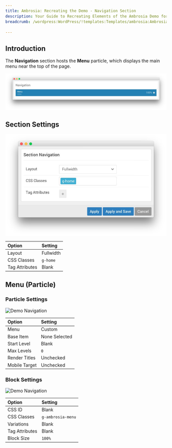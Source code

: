 ```yaml
---
title: Ambrosia: Recreating the Demo - Navigation Section
description: Your Guide to Recreating Elements of the Ambrosia Demo for WordPress
breadcrumb: /wordpress:WordPress/!templates:Templates/ambrosia:Ambrosia

---
```


## Introduction

The **Navigation** section hosts the **Menu** particle, which displays the main menu near the top of the page.

![](assets/home_navigation.jpeg)

## Section Settings

![](assets/demo_navigation_settings.jpeg)

| Option          | Setting   |
| :-----         | :-----    |
| Layout         | Fullwidth |
| CSS Classes    | `g-home`  |
| Tag Attributes | Blank     |

## Menu (Particle)

### Particle Settings

![Demo Navigation](demo_navigation_1.png)

| Option        | Setting       |
| :-----        | :-----        |
| Menu          | Custom        |
| Base Item     | None Selected |
| Start Level   | Blank         |
| Max Levels    | `0`           |
| Render Titles | Unchecked     |
| Mobile Target | Unchecked     |

### Block Settings

![Demo Navigation](demo_navigation_2.jpeg)

| Option          | Setting           |
| :-----         | :-----            |
| CSS ID         | Blank             |
| CSS Classes    | `g-ambrosia-menu` |
| Variations     | Blank             |
| Tag Attributes | Blank             |
| Block Size     | `100%`            |
